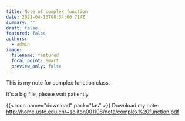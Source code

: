 ```yaml
---
title: Note of complex function
date: 2021-04-13T08:34:06.714Z
summary: ""
draft: false
featured: false
authors:
  - admin
image:
  filename: featured
  focal_point: Smart
  preview_only: false
---
```

This is my note for complex function class.

It's a big file, please wait patiently.

{{< icon name="download" pack="fas" >}} Download my note: <http://home.ustc.edu.cn/~soliton001108/note/complex%20function.pdf>[](http://home.ustc.edu.cn/~soliton001108/note/electronic%20circuitry.pdf)